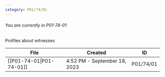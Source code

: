 ```yaml
---
category: P01/74/01
---
```

###### You are currently in P01-74-01

Profiles about witnesses

| File                                                                                            | Created                      | ID        |
| ----------------------------------------------------------------------------------------------- | ---------------------------- | --------- |
| [[P01-74-01\|P01-74-01]] | 4:52 PM - September 18, 2023 | P01/74/01 |

